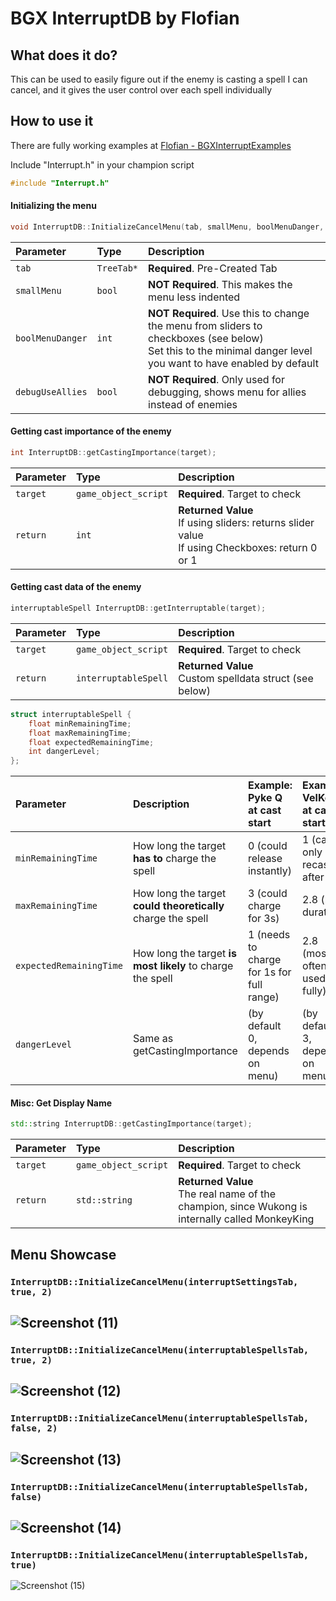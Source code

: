 # BGX InterruptDB by Flofian
## What does it do?
This can be used to easily figure out if the enemy is casting a spell I can cancel, and it gives the user control over each spell individually


## How to use it
There are fully working examples at [Flofian - BGXInterruptExamples](https://github.com/Flofian/BGXInterruptExamples)

Include "Interrupt.h" in your champion script
```cpp
#include "Interrupt.h"
```

#### **Initializing the menu**
```cpp
void InterruptDB::InitializeCancelMenu(tab, smallMenu, boolMenuDanger, debugUseAllies);

```

| Parameter | Type     | Description                |
| :-------- | :------- | :------------------------- |
| `tab` | `TreeTab*` | **Required**. Pre-Created Tab |
| `smallMenu` | `bool` | **NOT Required**. This makes the menu less indented |
| `boolMenuDanger` | `int` | **NOT Required**. Use this to change the menu from sliders to checkboxes (see below) <br> Set this to the minimal danger level you want to have enabled by default |
| `debugUseAllies` | `bool` | **NOT Required**. Only used for debugging, shows menu for allies instead of enemies |

#### **Getting cast importance of the enemy**
```cpp
int InterruptDB::getCastingImportance(target);
```
| Parameter | Type     | Description                |
| :-------- | :------- | :------------------------- |
| `target` | `game_object_script` | **Required**. Target to check |
| `return` | `int` | **Returned Value** <br> If using sliders: returns slider value <br> If using Checkboxes: return 0 or 1 |
#### **Getting cast data of the enemy**
```cpp
interruptableSpell InterruptDB::getInterruptable(target);
```
| Parameter | Type     | Description                |
| :-------- | :------- | :------------------------- |
| `target` | `game_object_script` | **Required**. Target to check |
| `return` | `interruptableSpell` | **Returned Value** <br> Custom spelldata struct (see below) |

```cpp
struct interruptableSpell {
    float minRemainingTime;
    float maxRemainingTime;
    float expectedRemainingTime;
    int dangerLevel;
};
```
| Parameter | Description                | Example: Pyke Q at cast start | Example: VelKoz R at cast start|
| :-------- | :------------------------- | :---------------------------- |:------------------------------ |
 `minRemainingTime` | How long the target **has to** charge the spell | 0 (could release instantly) | 1 (can only recast after 1s) |
| `maxRemainingTime` | How long the target **could theoretically** charge the spell | 3 (could charge for 3s) | 2.8 (max duration) |
| `expectedRemainingTime` | How long the target **is most likely** to charge the spell | 1 (needs to charge for 1s for full range) | 2.8 (most often used fully) | 
| `dangerLevel` | Same as getCastingImportance | (by default 0, depends on menu) |  (by default 3, depends on menu) |

#### **Misc: Get Display Name**
```cpp
std::string InterruptDB::getCastingImportance(target);
```
| Parameter | Type     | Description                |
| :-------- | :------- | :------------------------- |
| `target` | `game_object_script` | **Required**. Target to check |
| `return` | `std::string` | **Returned Value** <br> The real name of the champion, since Wukong is internally called MonkeyKing |

## Menu Showcase
### `InterruptDB::InitializeCancelMenu(interruptSettingsTab, true, 2)`
![Screenshot (11)](https://github.com/Flofian/BGXInterrupt/assets/56082272/44d4c5ea-5467-4c18-8520-b612282a5825)
---
### `InterruptDB::InitializeCancelMenu(interruptableSpellsTab, true, 2)`
![Screenshot (12)](https://github.com/Flofian/BGXInterrupt/assets/56082272/5576d8f1-0097-430f-bdc8-716f2f2f7a5f)
---
### `InterruptDB::InitializeCancelMenu(interruptableSpellsTab, false, 2)`
![Screenshot (13)](https://github.com/Flofian/BGXInterrupt/assets/56082272/6c67b09b-efbc-41aa-874b-8822cacf8571)
---
### `InterruptDB::InitializeCancelMenu(interruptableSpellsTab, false)`
![Screenshot (14)](https://github.com/Flofian/BGXInterrupt/assets/56082272/e02c4481-f25d-468e-b764-47c1632c8cd7)
---
### `InterruptDB::InitializeCancelMenu(interruptableSpellsTab, true)`
![Screenshot (15)](https://github.com/Flofian/BGXInterrupt/assets/56082272/ca8ce117-dea8-459d-9fb5-5627dec8dc89)
